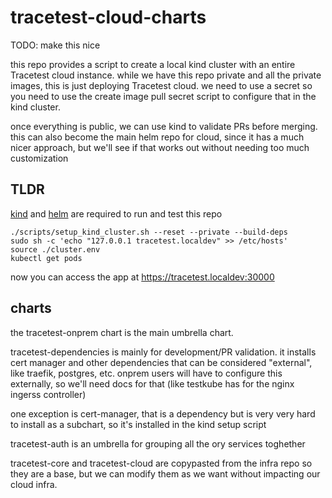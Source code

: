 # tracetest-cloud-charts

TODO: make this nice

this repo provides a script to create a local kind cluster with an entire Tracetest cloud instance. 
while we have this repo private and all the private images, this is just deploying Tracetest cloud.
we need to use a secret so you need to use the create image pull secret script to configure that in the kind cluster.

once everything is public, we can use kind to validate PRs before merging.
this can also become the main helm repo for cloud, since it has a much nicer approach, but we'll see if that works out without needing too much customization

## TLDR

[kind](https://kind.sigs.k8s.io/docs/user/quick-start/#installation) and [helm](https://helm.sh/docs/intro/install/) are required to run and test this repo

```
./scripts/setup_kind_cluster.sh --reset --private --build-deps
sudo sh -c 'echo "127.0.0.1 tracetest.localdev" >> /etc/hosts'
source ./cluster.env
kubectl get pods
```

now you can access the app at https://tracetest.localdev:30000

## charts

the tracetest-onprem chart is the main umbrella chart. 

tracetest-dependencies is mainly for development/PR validation. it installs cert manager and other dependencies that can be considered "external", like traefik, postgres, etc.
onprem users will have to configure this externally, so we'll need docs for that (like testkube has for the nginx ingerss controller)

one exception is cert-manager, that is a dependency but is very very hard to install as a subchart, so it's installed in the kind setup script

tracetest-auth is an umbrella for grouping all the ory services toghether

tracetest-core and tracetest-cloud are copypasted from the infra repo so they are a base, but we can modify them as we want without impacting our cloud infra.